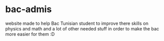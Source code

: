 # bac-admis
website made to help Bac Tunisian student to improve there skills on physics and math and a lot of other needed stuff in order to make the bac more easier for them  :D
